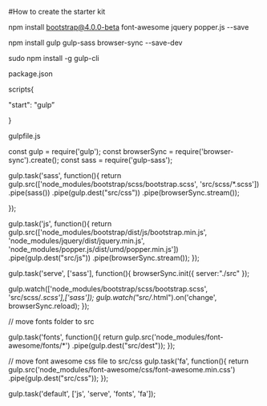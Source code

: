 #How to create the starter kit


npm install bootstrap@4.0.0-beta font-awesome jquery popper.js --save

npm install gulp gulp-sass browser-sync --save-dev

sudo npm install -g gulp-cli


package.json

scripts{

"start": "gulp”

}


gulpfile.js


const gulp = require('gulp');
const browserSync = require('browser-sync').create();
const sass = require('gulp-sass');


gulp.task('sass', function(){
  return gulp.src(['node_modules/bootstrap/scss/bootstrap.scss', 'src/scss/*.scss'])
    .pipe(sass())
    .pipe(gulp.dest("src/css"))
    .pipe(browserSync.stream());

});


gulp.task('js', function(){
  return gulp.src(['node_modules/bootstrap/dist/js/bootstrap.min.js', 'node_modules/jquery/dist/jquery.min.js', 'node_modules/popper.js/dist/umd/popper.min.js'])
    .pipe(gulp.dest("src/js"))
    .pipe(browserSync.stream());
});

gulp.task('serve', ['sass'], function(){
  browserSync.init({
    server:"./src"
  });

  gulp.watch(['node_modules/bootstrap/scss/bootstrap.scss', 'src/scss/*.scss'],['sass']);
  gulp.watch("src/*.html").on('change', browserSync.reload);
});

// move fonts folder to src


gulp.task('fonts', function(){
  return gulp.src('node_modules/font-awesome/fonts/*')
    .pipe(gulp.dest("src/dest"));
});

// move font awesome css file to src/css
gulp.task('fa', function(){
  return gulp.src('node_modules/font-awesome/css/font-awesome.min.css')
    .pipe(gulp.dest("src/css"));
});


gulp.task('default', ['js', 'serve',  'fonts', 'fa']);
